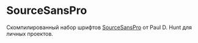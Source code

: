 SourceSansPro
=============

Скомпилированный набор шрифтов [SourceSansPro](https://github.com/pauldhunt/SourceSansPro)
от Paul D. Hunt для личных проектов.